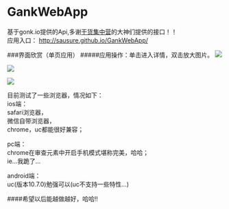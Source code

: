# GankWebApp
基于gonk.io提供的Api,多谢[干货集中营](http://gank.io/)的大神们提供的接口！！<br/>
应用入口： http://sausure.github.io/GankWebApp/<br/>

###界面欣赏（单页应用）
#####应用操作：单击进入详情，双击放大图片。
![](https://github.com/Sausure/GankWebApp/blob/gh-pages/publish/fisrt.PNG)<br/>

![](https://github.com/Sausure/GankWebApp/blob/gh-pages/publish/big.PNG)<br/>

![](https://github.com/Sausure/GankWebApp/blob/gh-pages/publish/second.PNG)

目前测试了一些浏览器，情况如下：<br/>
ios端：<br/>
safari浏览器，<br/>
微信自带浏览器，<br/>
chrome，uc都能很好兼容；<br/>

pc端：<br/>
chrome在审查元素中开启手机模式堪称完美，哈哈；<br/>
ie...我跪了...<br/>

android端：<br/>
uc(版本10.7.0)勉强可以(uc不支持一些特性...)<br/>

####希望以后能越做越好，哈哈!!<br/>
